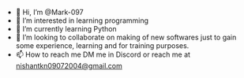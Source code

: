 - 👋 Hi, I’m @Mark-097
- 👀 I’m interested in learning programming
- 🌱 I’m currently learning Python 
- 💞️ I’m looking to collaborate on making of new softwares just to gain some experience, learning and for training purposes.
- 📫 How to reach me DM me in Discord or reach me at nishantkn09072004@gmail.com

<!---
Mark-097/Mark-097 is a ✨ special ✨ repository because its `README.md` (this file) appears on your GitHub profile.
You can click the Preview link to take a look at your changes.
--->
